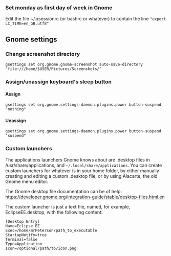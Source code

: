 ### Set monday as first day of week in Gnome
Edit the file ~/.xsessionrc (or bashrc or whatever)
to contain the line
`"export LC_TIME=en_GB.utf8"`

## Gnome settings
### Change screenshot directory
```
gsettings set org.gnome.gnome-screenshot auto-save-directory "file:///home/$USER/Pictures/Screenshots/"
```

### Assign/unassign keyboard's sleep button
#### Assign
```
gsettings set org.gnome.settings-daemon.plugins.power button-suspend "nothing"
```
#### Unassign
```
gsettings set org.gnome.settings-daemon.plugins.power button-suspend "suspend"
```

### Custom launchers

The applications launchers Gnome knows about are .desktop files in /usr/share/applications, and `~/.local/share/applications`. You can create custom launchers for whatever is in your home folder, by either manually creating and editing a custom .desktop file, or by using Alacarte, the old Gnome menu editor.

The Gnome desktop file documentation can be of help: https://developer.gnome.org/integration-guide/stable/desktop-files.html.en

The custom launcher is just a text file, named, for example, EclipseEE.desktop, with the following content:
```
[Desktop Entry]
Name=Eclipse EE
Exec=/home/mrPeterson/path_to_executable
StartupNotify=true
Terminal=false
Type=Application
Icon=/optional/path/to/icon.png
```
